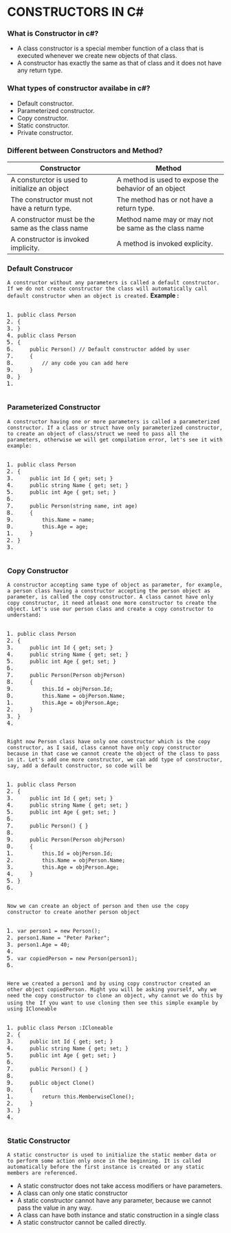 # CONSTRUCTORS IN C#

### What is Constructor in c#?
- A class constructor is a special member function of a class that is executed whenever we create new objects of that class. 
- A constructor has exactly the same as that of class and it does not have any return type.

### What types of constructor availabe in c#?
- Default constructor.
- Parameterized constructor.
- Copy constructor.
- Static constructor.
- Private constructor.

### Different between Constructors and Method?
 | Constructor |Method|
 | ----------- | ---------- |
 | A consturctor is used to initialize an object | A method is used to expose the behavior of an object |
 | The constructor must not have a return type. | The method has or not have a return type. |
 | A constructor must be the same as the class name | Method name may or may not be same as the class name |
 | A constructor is invoked implicity. | A method is invoked explicity. |

### Default Construcor
`A constructor without any parameters is called a default constructor. If we do not create constructor the class will automatically call default constructor when an object is created.`
**Example :**
<pre class="prettyprint linenums:1"><ol class="linenums"><li class="L0"><code class="default prettyprint"><span class="kwd">public</span><span class="pln"> </span><span class="kwd">class</span><span class="pln"> </span><span class="typ">Person</span><span class="pln"></span><br></code></li><li class="L1"><code class="default prettyprint"><span class="pln"></span><span class="pun">{</span><span class="pln"></span><br></code></li><li class="L2"><code class="default prettyprint"><span class="pln"></span><span class="pun">}</span><span class="pln"> </span><br></code></li><li class="L3"><code class="default prettyprint"><span class="pln"></span><span class="kwd">public</span><span class="pln"> </span><span class="kwd">class</span><span class="pln"> </span><span class="typ">Person</span><span class="pln"></span><br></code></li><li class="L4"><code class="default prettyprint"><span class="pln"></span><span class="pun">{</span><span class="pln"></span><br></code></li><li class="L5"><code class="default prettyprint"><span class="pln">&nbsp; &nbsp; </span><span class="kwd">public</span><span class="pln"> </span><span class="typ">Person</span><span class="pun">()</span><span class="pln"> </span><span class="com">// Default constructor added by user</span><span class="pln"></span><br></code></li><li class="L6"><code class="default prettyprint"><span class="pln">&nbsp; &nbsp; </span><span class="pun">{</span><span class="pln"></span><br></code></li><li class="L7"><code class="default prettyprint"><span class="pln">&nbsp; &nbsp; &nbsp; &nbsp; </span><span class="com">// any code you can add here</span><span class="pln"></span><br></code></li><li class="L8"><code class="default prettyprint"><span class="pln">&nbsp; &nbsp; </span><span class="pun">}</span><span class="pln"></span><br></code></li><li class="L9"><code class="default prettyprint"><span class="pln"></span><span class="pun">}</span><span class="pln"> </span><br></code></li><li class="L0"><code class="default prettyprint"><span class="pln"></span></code></li></ol></pre>

### Parameterized Constructor

`A constructor having one or more parameters is called a parameterized constructor. If a class or struct have only parameterized constructor, to create an object of class/struct we need to pass all the parameters, otherwise we will get compilation error, let's see it with example:`

<pre class="prettyprint linenums:1"><ol class="linenums"><li class="L0"><code class="default prettyprint"><span class="kwd">public</span><span class="pln"> </span><span class="kwd">class</span><span class="pln"> </span><span class="typ">Person</span><span class="pln"></span><br></code></li><li class="L1"><code class="default prettyprint"><span class="pln"></span><span class="pun">{</span><span class="pln"></span><br></code></li><li class="L2"><code class="default prettyprint"><span class="pln">&nbsp; &nbsp; </span><span class="kwd">public</span><span class="pln"> </span><span class="kwd">int</span><span class="pln"> </span><span class="typ">Id</span><span class="pln"> </span><span class="pun">{</span><span class="pln"> </span><span class="kwd">get</span><span class="pun">;</span><span class="pln"> </span><span class="kwd">set</span><span class="pun">;</span><span class="pln"> </span><span class="pun">}</span><span class="pln"></span><br></code></li><li class="L3"><code class="default prettyprint"><span class="pln">&nbsp; &nbsp; </span><span class="kwd">public</span><span class="pln"> </span><span class="kwd">string</span><span class="pln"> </span><span class="typ">Name</span><span class="pln"> </span><span class="pun">{</span><span class="pln"> </span><span class="kwd">get</span><span class="pun">;</span><span class="pln"> </span><span class="kwd">set</span><span class="pun">;</span><span class="pln"> </span><span class="pun">}</span><span class="pln"></span><br></code></li><li class="L4"><code class="default prettyprint"><span class="pln">&nbsp; &nbsp; </span><span class="kwd">public</span><span class="pln"> </span><span class="kwd">int</span><span class="pln"> </span><span class="typ">Age</span><span class="pln"> </span><span class="pun">{</span><span class="pln"> </span><span class="kwd">get</span><span class="pun">;</span><span class="pln"> </span><span class="kwd">set</span><span class="pun">;</span><span class="pln"> </span><span class="pun">}</span><span class="pln"></span><br></code></li><li class="L5"><code class="default prettyprint"><span class="pln"></span><br></code></li><li class="L6"><code class="default prettyprint"><span class="pln">&nbsp; &nbsp; </span><span class="kwd">public</span><span class="pln"> </span><span class="typ">Person</span><span class="pun">(</span><span class="kwd">string</span><span class="pln"> name</span><span class="pun">,</span><span class="pln"> </span><span class="kwd">int</span><span class="pln"> age</span><span class="pun">)</span><span class="pln"></span><br></code></li><li class="L7"><code class="default prettyprint"><span class="pln">&nbsp; &nbsp; </span><span class="pun">{</span><span class="pln"></span><br></code></li><li class="L8"><code class="default prettyprint"><span class="pln">&nbsp; &nbsp; &nbsp; &nbsp; </span><span class="kwd">this</span><span class="pun">.</span><span class="typ">Name</span><span class="pln"> </span><span class="pun">=</span><span class="pln"> name</span><span class="pun">;</span><span class="pln"></span><br></code></li><li class="L9"><code class="default prettyprint"><span class="pln">&nbsp; &nbsp; &nbsp; &nbsp; </span><span class="kwd">this</span><span class="pun">.</span><span class="typ">Age</span><span class="pln"> </span><span class="pun">=</span><span class="pln"> age</span><span class="pun">;</span><span class="pln"></span><br></code></li><li class="L0"><code class="default prettyprint"><span class="pln">&nbsp; &nbsp; </span><span class="pun">}</span><span class="pln"></span><br></code></li><li class="L1"><code class="default prettyprint"><span class="pln"></span><span class="pun">}</span><span class="pln"> &nbsp; </span><br></code></li><li class="L2"><code class="default prettyprint"><span class="pln"></span></code></li></ol></pre>

### Copy Constructor

`A constructor accepting same type of object as parameter, for example, a person class having a constructor accepting the person object as parameter, is called the copy constructor. A class cannot have only copy constructor, it need atleast one more constructor to create the object. Let's use our person class and create a copy constructor to understand:`
<pre class="prettyprint linenums:1"><ol class="linenums"><li class="L0"><code class="default prettyprint"><span class="kwd">public</span><span class="pln"> </span><span class="kwd">class</span><span class="pln"> </span><span class="typ">Person</span><span class="pln"></span><br></code></li><li class="L1"><code class="default prettyprint"><span class="pln"></span><span class="pun">{</span><span class="pln"></span><br></code></li><li class="L2"><code class="default prettyprint"><span class="pln">&nbsp; &nbsp; </span><span class="kwd">public</span><span class="pln"> </span><span class="kwd">int</span><span class="pln"> </span><span class="typ">Id</span><span class="pln"> </span><span class="pun">{</span><span class="pln"> </span><span class="kwd">get</span><span class="pun">;</span><span class="pln"> </span><span class="kwd">set</span><span class="pun">;</span><span class="pln"> </span><span class="pun">}</span><span class="pln"></span><br></code></li><li class="L3"><code class="default prettyprint"><span class="pln">&nbsp; &nbsp; </span><span class="kwd">public</span><span class="pln"> </span><span class="kwd">string</span><span class="pln"> </span><span class="typ">Name</span><span class="pln"> </span><span class="pun">{</span><span class="pln"> </span><span class="kwd">get</span><span class="pun">;</span><span class="pln"> </span><span class="kwd">set</span><span class="pun">;</span><span class="pln"> </span><span class="pun">}</span><span class="pln"></span><br></code></li><li class="L4"><code class="default prettyprint"><span class="pln">&nbsp; &nbsp; </span><span class="kwd">public</span><span class="pln"> </span><span class="kwd">int</span><span class="pln"> </span><span class="typ">Age</span><span class="pln"> </span><span class="pun">{</span><span class="pln"> </span><span class="kwd">get</span><span class="pun">;</span><span class="pln"> </span><span class="kwd">set</span><span class="pun">;</span><span class="pln"> </span><span class="pun">}</span><span class="pln"> &nbsp; &nbsp; &nbsp; &nbsp;</span><br></code></li><li class="L5"><code class="default prettyprint"><span class="pln"></span><br></code></li><li class="L6"><code class="default prettyprint"><span class="pln">&nbsp; &nbsp; </span><span class="kwd">public</span><span class="pln"> </span><span class="typ">Person</span><span class="pun">(</span><span class="typ">Person</span><span class="pln"> objPerson</span><span class="pun">)</span><span class="pln"></span><br></code></li><li class="L7"><code class="default prettyprint"><span class="pln">&nbsp; &nbsp; </span><span class="pun">{</span><span class="pln"></span><br></code></li><li class="L8"><code class="default prettyprint"><span class="pln">&nbsp; &nbsp; &nbsp; &nbsp; </span><span class="kwd">this</span><span class="pun">.</span><span class="typ">Id</span><span class="pln"> </span><span class="pun">=</span><span class="pln"> objPerson</span><span class="pun">.</span><span class="typ">Id</span><span class="pun">;</span><span class="pln"></span><br></code></li><li class="L9"><code class="default prettyprint"><span class="pln">&nbsp; &nbsp; &nbsp; &nbsp; </span><span class="kwd">this</span><span class="pun">.</span><span class="typ">Name</span><span class="pln"> </span><span class="pun">=</span><span class="pln"> objPerson</span><span class="pun">.</span><span class="typ">Name</span><span class="pun">;</span><span class="pln"></span><br></code></li><li class="L0"><code class="default prettyprint"><span class="pln">&nbsp; &nbsp; &nbsp; &nbsp; </span><span class="kwd">this</span><span class="pun">.</span><span class="typ">Age</span><span class="pln"> </span><span class="pun">=</span><span class="pln"> objPerson</span><span class="pun">.</span><span class="typ">Age</span><span class="pun">;</span><span class="pln"></span><br></code></li><li class="L1"><code class="default prettyprint"><span class="pln">&nbsp; &nbsp; </span><span class="pun">}</span><span class="pln"></span><br></code></li><li class="L2"><code class="default prettyprint"><span class="pln"></span><span class="pun">}</span><span class="pln"></span><br></code></li><li class="L3"><code class="default prettyprint"><span class="pln"></span></code></li></ol></pre>

`Right now Person class have only one constructor which is the copy constructor, as I said, class cannot have only copy constructor because in that case we cannot create the object of the class to pass in it. Let's add one more constructor, we can add type of constructor, say, add a default constructor, so code will be `

<pre class="prettyprint linenums:1"><ol class="linenums"><li class="L0"><code class="default prettyprint"><span class="kwd">public</span><span class="pln"> </span><span class="kwd">class</span><span class="pln"> </span><span class="typ">Person</span><span class="pln"></span><br></code></li><li class="L1"><code class="default prettyprint"><span class="pln"></span><span class="pun">{</span><span class="pln"></span><br></code></li><li class="L2"><code class="default prettyprint"><span class="pln">&nbsp; &nbsp; </span><span class="kwd">public</span><span class="pln"> </span><span class="kwd">int</span><span class="pln"> </span><span class="typ">Id</span><span class="pln"> </span><span class="pun">{</span><span class="pln"> </span><span class="kwd">get</span><span class="pun">;</span><span class="pln"> </span><span class="kwd">set</span><span class="pun">;</span><span class="pln"> </span><span class="pun">}</span><span class="pln"></span><br></code></li><li class="L3"><code class="default prettyprint"><span class="pln">&nbsp; &nbsp; </span><span class="kwd">public</span><span class="pln"> </span><span class="kwd">string</span><span class="pln"> </span><span class="typ">Name</span><span class="pln"> </span><span class="pun">{</span><span class="pln"> </span><span class="kwd">get</span><span class="pun">;</span><span class="pln"> </span><span class="kwd">set</span><span class="pun">;</span><span class="pln"> </span><span class="pun">}</span><span class="pln"></span><br></code></li><li class="L4"><code class="default prettyprint"><span class="pln">&nbsp; &nbsp; </span><span class="kwd">public</span><span class="pln"> </span><span class="kwd">int</span><span class="pln"> </span><span class="typ">Age</span><span class="pln"> </span><span class="pun">{</span><span class="pln"> </span><span class="kwd">get</span><span class="pun">;</span><span class="pln"> </span><span class="kwd">set</span><span class="pun">;</span><span class="pln"> </span><span class="pun">}</span><span class="pln"></span><br></code></li><li class="L5"><code class="default prettyprint"><span class="pln"></span><br></code></li><li class="L6"><code class="default prettyprint"><span class="pln">&nbsp; &nbsp; </span><span class="kwd">public</span><span class="pln"> </span><span class="typ">Person</span><span class="pun">()</span><span class="pln"> </span><span class="pun">{</span><span class="pln"> </span><span class="pun">}</span><span class="pln"></span><br></code></li><li class="L7"><code class="default prettyprint"><span class="pln"></span><br></code></li><li class="L8"><code class="default prettyprint"><span class="pln">&nbsp; &nbsp; </span><span class="kwd">public</span><span class="pln"> </span><span class="typ">Person</span><span class="pun">(</span><span class="typ">Person</span><span class="pln"> objPerson</span><span class="pun">)</span><span class="pln"></span><br></code></li><li class="L9"><code class="default prettyprint"><span class="pln">&nbsp; &nbsp; </span><span class="pun">{</span><span class="pln"></span><br></code></li><li class="L0"><code class="default prettyprint"><span class="pln">&nbsp; &nbsp; &nbsp; &nbsp; </span><span class="kwd">this</span><span class="pun">.</span><span class="typ">Id</span><span class="pln"> </span><span class="pun">=</span><span class="pln"> objPerson</span><span class="pun">.</span><span class="typ">Id</span><span class="pun">;</span><span class="pln"></span><br></code></li><li class="L1"><code class="default prettyprint"><span class="pln">&nbsp; &nbsp; &nbsp; &nbsp; </span><span class="kwd">this</span><span class="pun">.</span><span class="typ">Name</span><span class="pln"> </span><span class="pun">=</span><span class="pln"> objPerson</span><span class="pun">.</span><span class="typ">Name</span><span class="pun">;</span><span class="pln"></span><br></code></li><li class="L2"><code class="default prettyprint"><span class="pln">&nbsp; &nbsp; &nbsp; &nbsp; </span><span class="kwd">this</span><span class="pun">.</span><span class="typ">Age</span><span class="pln"> </span><span class="pun">=</span><span class="pln"> objPerson</span><span class="pun">.</span><span class="typ">Age</span><span class="pun">;</span><span class="pln"></span><br></code></li><li class="L3"><code class="default prettyprint"><span class="pln">&nbsp; &nbsp; </span><span class="pun">}</span><span class="pln"></span><br></code></li><li class="L4"><code class="default prettyprint"><span class="pln"></span><span class="pun">}</span><span class="pln"></span><br></code></li><li class="L5"><code class="default prettyprint"><span class="pln"></span></code></li></ol></pre>

`Now we can create an object of person and then use the copy constructor to create another person object`

<pre class="prettyprint linenums:1"><ol class="linenums"><li class="L0"><code class="default prettyprint"><span class="kwd">var</span><span class="pln"> person1 </span><span class="pun">=</span><span class="pln"> </span><span class="kwd">new</span><span class="pln"> </span><span class="typ">Person</span><span class="pun">();</span><span class="pln"></span><br></code></li><li class="L1"><code class="default prettyprint"><span class="pln">person1</span><span class="pun">.</span><span class="typ">Name</span><span class="pln"> </span><span class="pun">=</span><span class="pln"> </span><span class="str">"Peter Parker"</span><span class="pun">;</span><span class="pln"></span><br></code></li><li class="L2"><code class="default prettyprint"><span class="pln">person1</span><span class="pun">.</span><span class="typ">Age</span><span class="pln"> </span><span class="pun">=</span><span class="pln"> </span><span class="lit">40</span><span class="pun">;</span><span class="pln"></span><br></code></li><li class="L3"><code class="default prettyprint"><span class="pln"></span><br></code></li><li class="L4"><code class="default prettyprint"><span class="pln"></span><span class="kwd">var</span><span class="pln"> copiedPerson </span><span class="pun">=</span><span class="pln"> </span><span class="kwd">new</span><span class="pln"> </span><span class="typ">Person</span><span class="pun">(</span><span class="pln">person1</span><span class="pun">);</span><span class="pln"></span><br></code></li><li class="L5"><code class="default prettyprint"><span class="pln"></span></code></li></ol></pre>

`Here we created a person1 and by using copy constructor created an other object copiedPerson. Might you will be asking yourself, why we need the copy constructor to clone an object, why cannot we do this by using the `
`If you want to use cloning then see this simple example by using ICloneable`
<pre class="prettyprint linenums:1"><ol class="linenums"><li class="L0"><code class="default prettyprint"><span class="kwd">public</span><span class="pln"> </span><span class="kwd">class</span><span class="pln"> </span><span class="typ">Person</span><span class="pln"> </span><span class="pun">:</span><span class="typ">ICloneable</span><span class="pln"></span><br></code></li><li class="L1"><code class="default prettyprint"><span class="pln"></span><span class="pun">{</span><span class="pln"></span><br></code></li><li class="L2"><code class="default prettyprint"><span class="pln">&nbsp; &nbsp; </span><span class="kwd">public</span><span class="pln"> </span><span class="kwd">int</span><span class="pln"> </span><span class="typ">Id</span><span class="pln"> </span><span class="pun">{</span><span class="pln"> </span><span class="kwd">get</span><span class="pun">;</span><span class="pln"> </span><span class="kwd">set</span><span class="pun">;</span><span class="pln"> </span><span class="pun">}</span><span class="pln"></span><br></code></li><li class="L3"><code class="default prettyprint"><span class="pln">&nbsp; &nbsp; </span><span class="kwd">public</span><span class="pln"> </span><span class="kwd">string</span><span class="pln"> </span><span class="typ">Name</span><span class="pln"> </span><span class="pun">{</span><span class="pln"> </span><span class="kwd">get</span><span class="pun">;</span><span class="pln"> </span><span class="kwd">set</span><span class="pun">;</span><span class="pln"> </span><span class="pun">}</span><span class="pln"></span><br></code></li><li class="L4"><code class="default prettyprint"><span class="pln">&nbsp; &nbsp; </span><span class="kwd">public</span><span class="pln"> </span><span class="kwd">int</span><span class="pln"> </span><span class="typ">Age</span><span class="pln"> </span><span class="pun">{</span><span class="pln"> </span><span class="kwd">get</span><span class="pun">;</span><span class="pln"> </span><span class="kwd">set</span><span class="pun">;</span><span class="pln"> </span><span class="pun">}</span><span class="pln"></span><br></code></li><li class="L5"><code class="default prettyprint"><span class="pln"></span><br></code></li><li class="L6"><code class="default prettyprint"><span class="pln">&nbsp; &nbsp; </span><span class="kwd">public</span><span class="pln"> </span><span class="typ">Person</span><span class="pun">()</span><span class="pln"> </span><span class="pun">{</span><span class="pln"> </span><span class="pun">}</span><span class="pln"></span><br></code></li><li class="L7"><code class="default prettyprint"><span class="pln"></span><br></code></li><li class="L8"><code class="default prettyprint"><span class="pln">&nbsp; &nbsp; </span><span class="kwd">public</span><span class="pln"> </span><span class="kwd">object</span><span class="pln"> </span><span class="typ">Clone</span><span class="pun">()</span><span class="pln"></span><br></code></li><li class="L9"><code class="default prettyprint"><span class="pln">&nbsp; &nbsp; </span><span class="pun">{</span><span class="pln"></span><br></code></li><li class="L0"><code class="default prettyprint"><span class="pln">&nbsp; &nbsp; &nbsp; &nbsp; </span><span class="kwd">return</span><span class="pln"> </span><span class="kwd">this</span><span class="pun">.</span><span class="typ">MemberwiseClone</span><span class="pun">();</span><span class="pln"></span><br></code></li><li class="L1"><code class="default prettyprint"><span class="pln">&nbsp; &nbsp; </span><span class="pun">}</span><span class="pln"></span><br></code></li><li class="L2"><code class="default prettyprint"><span class="pln"></span><span class="pun">}</span><span class="pln"></span><br></code></li><li class="L3"><code class="default prettyprint"><span class="pln"></span></code></li></ol></pre>


### Static Constructor

`A static constructor is used to initialize the static member data or to perform some action only once in the beginning. It is called automatically before the first instance is created or any static members are referenced.`

- A static constructor does not take access modifiers or have parameters.
- A class can only one static constructor
- A static constructor cannot have any parameter, because we cannot pass the value in any way.
- A class can have both instance and static construction in a single class
- A static constructor cannot be called directly.
